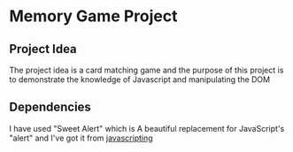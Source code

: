 # Memory Game Project


## Project Idea

The project idea is a card matching game and the purpose of this project is to demonstrate the knowledge of Javascript and manipulating the DOM
## Dependencies

I have used "Sweet Alert" which is A beautiful replacement for JavaScript's "alert" and I've got it from [javascripting](https://www.javascripting.com/view/sweetalert)

